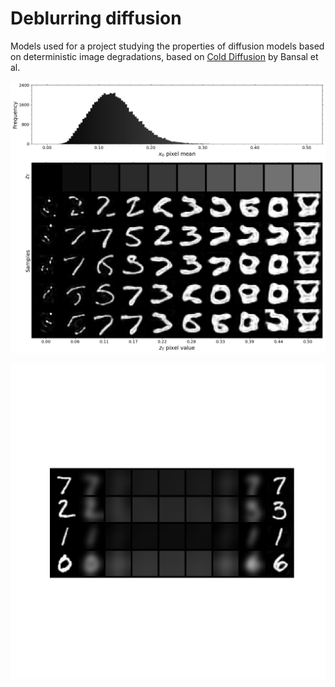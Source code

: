 # Deblurring diffusion

Models used for a project studying the properties of diffusion models based on deterministic image degradations, based on [Cold Diffusion](https://arxiv.org/abs/2208.09392) by Bansal et al.

![Image](src/latent.png)

![Image](src/conditional.png)
